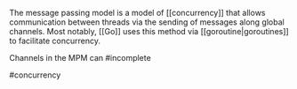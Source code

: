 The message passing model is a model of [[concurrency]] that allows communication between threads via the sending of messages along global channels. Most notably, [[Go]] uses this method via [[goroutine|goroutines]] to facilitate concurrency.

Channels in the MPM can #incomplete


#concurrency